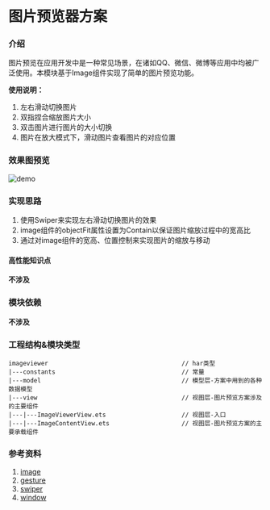 # 图片预览器方案

### 介绍

图片预览在应用开发中是一种常见场景，在诸如QQ、微信、微博等应用中均被广泛使用。本模块基于Image组件实现了简单的图片预览功能。

**使用说明：**

1. 左右滑动切换图片
2. 双指捏合缩放图片大小
3. 双击图片进行图片的大小切换
4. 图片在放大模式下，滑动图片查看图片的对应位置

### 效果图预览

![demo](../../screenshots/device/ImageViewer.gif)

### 实现思路

1. 使用Swiper来实现左右滑动切换图片的效果
1. image组件的objectFit属性设置为Contain以保证图片缩放过程中的宽高比
1. 通过对image组件的宽高、位置控制来实现图片的缩放与移动

#### 高性能知识点

**不涉及**

### 模块依赖

**不涉及**

### 工程结构&模块类型

```
imageviewer                                     // har类型
|---constants                                   // 常量
|---model                                       // 模型层-方案中用到的各种数据模型
|---view                                        // 视图层-图片预览方案涉及的主要组件
|---|---ImageViewerView.ets                     // 视图层-入口
|---|---ImageContentView.ets                    // 视图层-图片预览方案的主要承载组件
```

### 参考资料

1. [image](https://developer.harmonyos.com/cn/docs/documentation/doc-references-V2/ts-basic-components-image-0000001580026342-V2?catalogVersion=V2)
2. [gesture](https://developer.harmonyos.com/cn/docs/documentation/doc-references-V2/3_3_u624b_u52bf_u5904_u7406-0000001580185734-V2v)
3. [swiper](https://developer.harmonyos.com/cn/docs/documentation/doc-references-V2/ts-container-swiper-0000001630306301-V2)
4. [window](https://developer.harmonyos.com/cn/docs/documentation/doc-references-V2/js-apis-window-0000001630146157-V2)
